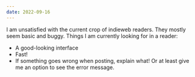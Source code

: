```yaml
---
date: 2022-09-16
---
```


I am unsatisfied with the current crop of indieweb readers. They mostly seem basic and buggy. Things I am currently looking for in a reader:

* A good-looking interface
* Fast!
* If something goes wrong when posting, explain what! Or at least give me an option to see the error message.
